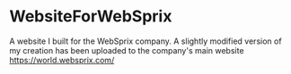 # WebsiteForWebSprix
A website I built for the WebSprix company. A slightly modified version of my creation has been uploaded to the company's main website https://world.websprix.com/
